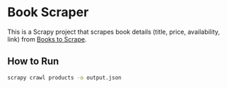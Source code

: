 # Book Scraper

This is a Scrapy project that scrapes book details (title, price, availability, link) from [Books to Scrape](https://books.toscrape.com/).

## How to Run
```bash
scrapy crawl products -o output.json

